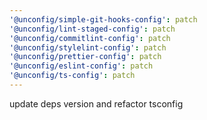 ```yaml
---
'@unconfig/simple-git-hooks-config': patch
'@unconfig/lint-staged-config': patch
'@unconfig/commitlint-config': patch
'@unconfig/stylelint-config': patch
'@unconfig/prettier-config': patch
'@unconfig/eslint-config': patch
'@unconfig/ts-config': patch
---
```


update deps version and refactor tsconfig
